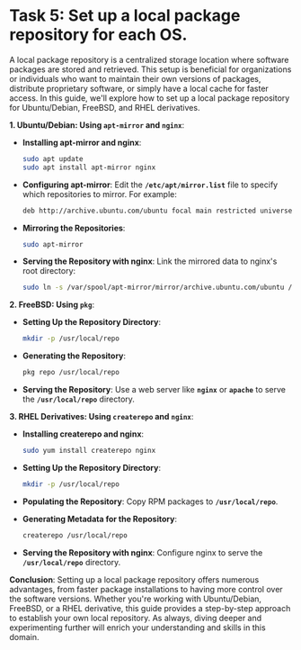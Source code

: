 # Task 5: Set up a local package repository for each OS.

A local package repository is a centralized storage location where software packages are stored and retrieved. This setup is beneficial for organizations or individuals who want to maintain their own versions of packages, distribute proprietary software, or simply have a local cache for faster access. In this guide, we'll explore how to set up a local package repository for Ubuntu/Debian, FreeBSD, and RHEL derivatives.

**1. Ubuntu/Debian: Using `apt-mirror` and `nginx`**:

- **Installing apt-mirror and nginx**:
    
    ```bash
    sudo apt update
    sudo apt install apt-mirror nginx
    ```
    
- **Configuring apt-mirror**:
Edit the **`/etc/apt/mirror.list`** file to specify which repositories to mirror. For example:
    
    ```bash
    deb http://archive.ubuntu.com/ubuntu focal main restricted universe multiverse
    ```
    
- **Mirroring the Repositories**:
    
    ```bash
    sudo apt-mirror
    ```
    
- **Serving the Repository with nginx**:
Link the mirrored data to nginx's root directory:
    
    ```bash
    sudo ln -s /var/spool/apt-mirror/mirror/archive.ubuntu.com/ubuntu /var/www/html/ubuntu
    ```
    

**2. FreeBSD: Using `pkg`**:

- **Setting Up the Repository Directory**:
    
    ```bash
    mkdir -p /usr/local/repo
    ```
    
- **Generating the Repository**:
    
    ```bash
    pkg repo /usr/local/repo
    ```
    
- **Serving the Repository**:
Use a web server like **`nginx`** or **`apache`** to serve the **`/usr/local/repo`** directory.

**3. RHEL Derivatives: Using `createrepo` and `nginx`**:

- **Installing createrepo and nginx**:
    
    ```bash
    sudo yum install createrepo nginx
    ```
    
- **Setting Up the Repository Directory**:
    
    ```bash
    mkdir -p /usr/local/repo
    ```
    
- **Populating the Repository**:
Copy RPM packages to **`/usr/local/repo`**.
- **Generating Metadata for the Repository**:
    
    ```bash
    createrepo /usr/local/repo
    ```
    
- **Serving the Repository with nginx**:
Configure nginx to serve the **`/usr/local/repo`** directory.

**Conclusion**:
Setting up a local package repository offers numerous advantages, from faster package installations to having more control over the software versions. Whether you're working with Ubuntu/Debian, FreeBSD, or a RHEL derivative, this guide provides a step-by-step approach to establish your own local repository. As always, diving deeper and experimenting further will enrich your understanding and skills in this domain.